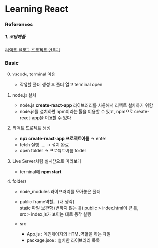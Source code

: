 # Learning React

### References

##### 1. 코딩애플

[리액트 블로그 프로젝트 만들기](https://www.youtube.com/watch?v=nahwuaXmgt8&list=PLfLgtT94nNq1e6tr4sm2eH6ZZC2jcqGOy&index=2&ab_channel=%EC%BD%94%EB%94%A9%EC%95%A0%ED%94%8C)

### Basic

0. vscode, terminal 이용

    - 작업할 폴더 생성 후 폴더 열고 terminal open

1. node.js 설치

    - node.js **create-react-app** 라이브러리를 사용해서 리액트 설치하기 위함
    - node.js를 설치하면 npm이라는 툴을 이용할 수 있고, npm으로 create-react-app을 이용할 수 있다

2. 리액트 프로젝트 생성

    - **npx create-react-app 프로젝트이름** → enter
    - fetch 실행 .... → 설치 완료
    - open folder → 프로젝트이름 folder

3. Live Server처럼 실시간으로 미리보기

    - terminal에 **npm start**

4. folders

    - node_modules
      라이브러리를 모아놓은 폴더

    - public
      frame역할... (내 생각)  
      static 파일 보관함 (변하지 않는 틀)
      public > index.html이 큰 틀,  
      src > index.js가 보이는 대로 동작 실행

    - src
        - App.js : 메인페이지의 HTML역할을 하는 파일
        - package.json : 설치한 라이브러리 목록
